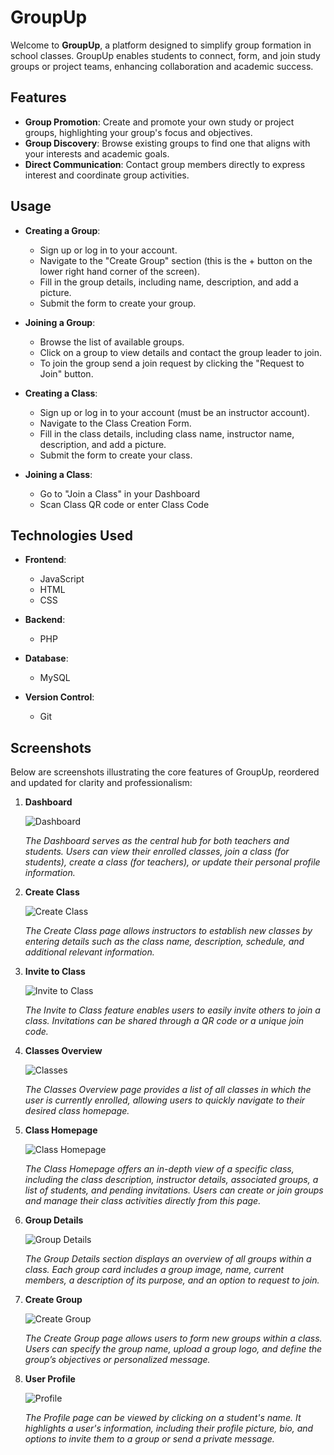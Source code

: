 # GroupUp

Welcome to **GroupUp**, a platform designed to simplify group formation in school classes. GroupUp enables students to connect, form, and join study groups or project teams, enhancing collaboration and academic success.

## Features

- **Group Promotion**: Create and promote your own study or project groups, highlighting your group's focus and objectives.
- **Group Discovery**: Browse existing groups to find one that aligns with your interests and academic goals.
- **Direct Communication**: Contact group members directly to express interest and coordinate group activities.


## Usage

- **Creating a Group**:
  - Sign up or log in to your account.
  - Navigate to the "Create Group" section (this is the + button on the lower right hand corner of the screen).
  - Fill in the group details, including name, description, and add a picture.
  - Submit the form to create your group.

- **Joining a Group**:
  - Browse the list of available groups.
  - Click on a group to view details and contact the group leader to join.
  - To join the group send a join request by clicking the "Request to Join" button.
 
- **Creating a Class**:
  - Sign up or log in to your account (must be an instructor account).
  - Navigate to the Class Creation Form.
  - Fill in the class details, including class name, instructor name, description, and add a picture.
  - Submit the form to create your class.

- **Joining a Class**:
  - Go to "Join a Class" in your Dashboard
  - Scan Class QR code or enter Class Code


## Technologies Used

- **Frontend**:
  - JavaScript
  - HTML
  - CSS

- **Backend**:
  - PHP

- **Database**:
  - MySQL

- **Version Control**:
  - Git


## Screenshots

Below are screenshots illustrating the core features of GroupUp, reordered and updated for clarity and professionalism:

1. **Dashboard**

   ![Dashboard](./images/Dashboard.png)

   *The Dashboard serves as the central hub for both teachers and students. Users can view their enrolled classes, join a class (for students), create a class (for teachers), or update their personal profile information.*

2. **Create Class**

   ![Create Class](./images/CreateClass.png)

   *The Create Class page allows instructors to establish new classes by entering details such as the class name, description, schedule, and additional relevant information.*

3. **Invite to Class**

   ![Invite to Class](./images/InviteToClass.png)

   *The Invite to Class feature enables users to easily invite others to join a class. Invitations can be shared through a QR code or a unique join code.*

4. **Classes Overview**

   ![Classes](./images/Classes.png)

   *The Classes Overview page provides a list of all classes in which the user is currently enrolled, allowing users to quickly navigate to their desired class homepage.*

5. **Class Homepage**

   ![Class Homepage](./images/Class_Homepage.png)

   *The Class Homepage offers an in-depth view of a specific class, including the class description, instructor details, associated groups, a list of students, and pending invitations. Users can create or join groups and manage their class activities directly from this page.*

6. **Group Details**

   ![Group Details](./images/Group.png)

   *The Group Details section displays an overview of all groups within a class. Each group card includes a group image, name, current members, a description of its purpose, and an option to request to join.*

7. **Create Group**

   ![Create Group](./images/CreateGroup.png)

   *The Create Group page allows users to form new groups within a class. Users can specify the group name, upload a group logo, and define the group’s objectives or personalized message.*

8. **User Profile**

   ![Profile](./images/Profile.png)

   *The Profile page can be viewed by clicking on a student's name. It highlights a user's information, including their profile picture, bio, and options to invite them to a group or send a private message.*
 
